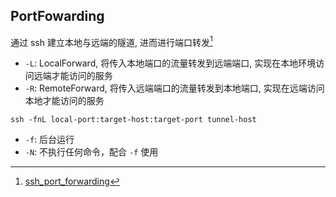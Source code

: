 ## PortFowarding

通过 ssh 建立本地与远端的隧道, 进而进行端口转发[^1]
- `-L`: LocalForward, 将传入本地端口的流量转发到远端端口, 实现在本地环境访问远端才能访问的服务
- `-R`: RemoteForward, 将传入远端端口的流量转发到本地端口, 实现在远端访问本地才能访问的服务


```shell
ssh -fnL local-port:target-host:target-port tunnel-host
```
- `-f`: 后台运行
- `-N`: 不执行任何命令，配合 `-f` 使用

[^1]: [ssh_port_forwarding](https://wangdoc.com/ssh/port-forwarding)
